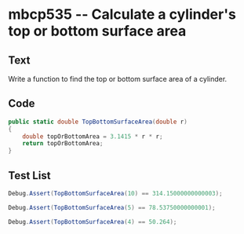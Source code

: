 # mbcp535 -- Calculate a cylinder's top or bottom surface area

## Text

Write a function to find the top or bottom surface area of a cylinder.

## Code

```csharp
public static double TopBottomSurfaceArea(double r)  
{  
    double topOrBottomArea = 3.1415 * r * r;  
    return topOrBottomArea;  
}
```

## Test List

```csharp
Debug.Assert(TopBottomSurfaceArea(10) == 314.15000000000003);
```

```csharp
Debug.Assert(TopBottomSurfaceArea(5) == 78.53750000000001);
```

```csharp
Debug.Assert(TopBottomSurfaceArea(4) == 50.264);
```
